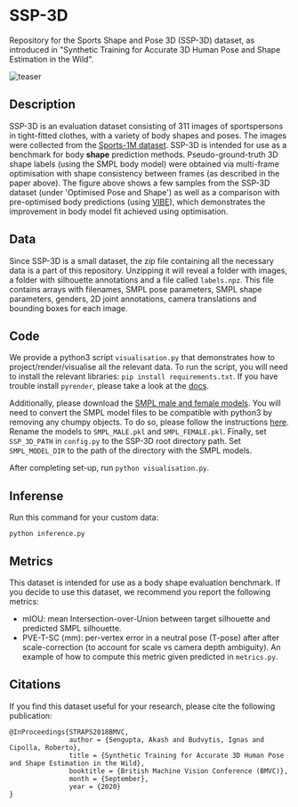 # SSP-3D
Repository for the Sports Shape and Pose 3D (SSP-3D) dataset, as introduced in "Synthetic Training for Accurate 3D Human Pose and Shape Estimation in the Wild". 

![teaser](teaser.png)

## Description
SSP-3D is an evaluation dataset consisting of 311 images of sportspersons in tight-fitted clothes, with a variety of body shapes and poses. The images were collected from the [Sports-1M dataset](https://cs.stanford.edu/people/karpathy/deepvideo/). SSP-3D is intended for use as a benchmark for body **shape** prediction methods. Pseudo-ground-truth 3D shape labels (using the SMPL body model) were obtained via multi-frame optimisation with shape consistency between frames (as described in the paper above). The figure above shows a few samples from the SSP-3D dataset (under 'Optimised Pose and Shape') as well as a comparison with pre-optimised body predictions (using [VIBE](https://github.com/mkocabas/VIBE)), which demonstrates the improvement in body model fit achieved using optimisation.

## Data
Since SSP-3D is a small dataset, the zip file containing all the necessary data is a part of this repository. Unzipping it will reveal a folder with images, a folder with silhouette annotations and a file called `labels.npz`. This file contains arrays with filenames, SMPL pose parameters, SMPL shape parameters, genders, 2D joint annotations, camera translations and bounding boxes for each image.

## Code
We provide a python3 script `visualisation.py` that demonstrates how to project/render/visualise all the relevant data. To run the script, you will need to install the relevant libraries: `pip install requirements.txt`. If you have trouble install `pyrender`, please take a look at the [docs](https://pyrender.readthedocs.io/en/latest/install/index.html).

Additionally, please download the [SMPL male and female models](http://smpl.is.tue.mpg.de). You will need to convert the SMPL model files to be compatible with python3 by removing any chumpy objects. To do so, please follow the instructions [here](https://github.com/vchoutas/smplx/tree/master/tools). Rename the models to `SMPL_MALE.pkl` and `SMPL_FEMALE.pkl`. Finally, set `SSP_3D_PATH` in `config.py` to the SSP-3D root directory path. Set `SMPL_MODEL_DIR` to the path of the directory with the SMPL models.

After completing set-up, run `python visualisation.py`.

## Inferense
Run this command for your custom data:
```
python inference.py
```

## Metrics
This dataset is intended for use as a body shape evaluation benchmark. If you decide to use this dataset, we recommend you report the following metrics:
- mIOU: mean Intersection-over-Union between target silhouette and predicted SMPL silhouette.
- PVE-T-SC (mm): per-vertex error in a neutral pose (T-pose) after after scale-correction (to account for scale vs camera depth ambiguity). An example of how to compute this metric given predicted in `metrics.py`.

## Citations
If you find this dataset useful for your research, please cite the following publication:
```
@InProceedings{STRAPS2018BMVC,
               author = {Sengupta, Akash and Budvytis, Ignas and Cipolla, Roberto},
               title = {Synthetic Training for Accurate 3D Human Pose and Shape Estimation in the Wild},
               booktitle = {British Machine Vision Conference (BMVC)},
               month = {September},
               year = {2020}                         
}
```
